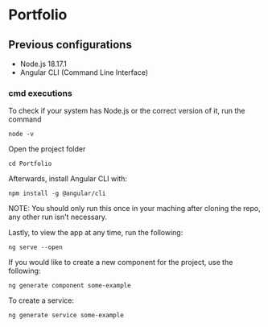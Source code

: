 # Portfolio

## Previous configurations
- Node.js 18.17.1
- Angular CLI (Command Line Interface)

### cmd executions
To check if your system has Node.js or the correct version of it, run the command 
``` CMD Commands
node -v
```

Open the project folder
``` CMD Commands
cd Portfolio
```

Afterwards, install Angular CLI with:
``` CMD Commands
npm install -g @angular/cli
```
NOTE: You should only run this once in your maching after cloning the repo, any other run isn't necessary.

Lastly, to view the app at any time, run the following:
``` CMD Commands
ng serve --open
```

If you would like to create a new component for the project, use the following:
``` CMD Commands
ng generate component some-example
```

To create a service:
``` CMD Commands
ng generate service some-example
```
